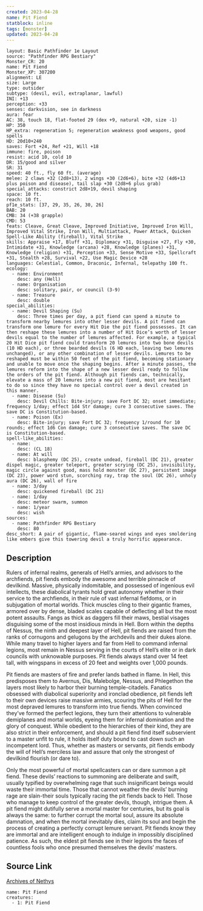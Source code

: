 ```yaml
---
created: 2023-04-28
name: Pit Fiend
statblock: inline
tags: [monster]
updated: 2023-04-28
---
```

```statblock
layout: Basic Pathfinder 1e Layout
source: "Pathfinder RPG Bestiary"
Monster_CR: 20
name: Pit Fiend
Monster_XP: 307200
alignment: LE
size: Large
type: outsider
subtype: (devil, evil, extraplanar, lawful)
INI: +13
perception: +33
senses: darkvision, see in darkness
aura: fear
AC: 38, touch 18, flat-footed 29 (dex +9, natural +20, size -1)
HP: 350
HP_extra: regeneration 5; regeneration weakness good weapons, good spells
HD: 20d10+240
saves: Fort +24, Ref +21, Will +18
immune: fire, poison
resist: acid 10, cold 10
DR: 15/good and silver
SR: 31
speed: 40 ft., fly 60 ft. (average)
melee: 2 claws +32 (2d8+13), 2 wings +30 (2d6+6), bite +32 (4d6+13 plus poison and disease), tail slap +30 (2d8+6 plus grab)
special_attacks: constrict 2d8+19, devil shaping
space: 10 ft.
reach: 10 ft.
pf1e_stats: [37, 29, 35, 26, 30, 26]
BAB: 20
CMB: 34 (+38 grapple)
CMD: 53
feats: Cleave, Great Cleave, Improved Initiative, Improved Iron Will, Improved Vital Strike, Iron Will, Multiattack, Power Attack, Quicken Spell-Like Ability (fireball), Vital Strike
skills: Appraise +17, Bluff +31, Diplomacy +31, Disguise +27, Fly +30, Intimidate +31, Knowledge (arcana) +28, Knowledge (planes) +31, Knowledge (religion) +31, Perception +33, Sense Motive +33, Spellcraft +31, Stealth +28, Survival +22, Use Magic Device +28
languages: Celestial, Common, Draconic, Infernal, telepathy 100 ft.
ecology:
  - name: Environment
    desc: any (Hell)
  - name: Organisation
    desc: solitary, pair, or council (3-9)
  - name: Treasure
    desc: double
special_abilities:
  - name: Devil Shaping (Su)
    desc: Three times per day, a pit fiend can spend a minute to transform nearby lemures into other lesser devils. A pit fiend can transform one lemure for every Hit Die the pit fiend possesses. It can then reshape these lemures into a number of Hit Dice’s worth of lesser devils equal to the number of lemures affected. For example, a typical 20 Hit Dice pit fiend could transform 20 lemures into two bone devils (10 HD each), or three bearded devils (6 HD each, leaving two lemures unchanged), or any other combination of lesser devils. Lemures to be reshaped must be within 50 feet of the pit fiend, becoming stationary and unable to move once the shaping begins. After a minute passes, the lemures reform into the shape of a new lesser devil ready to follow the orders of the pit fiend. Although pit fiends can, technically, elevate a mass of 20 lemures into a new pit fiend, most are hesitant to do so since they have no special control over a devil created in this manner.
  - name: Disease (Su)
    desc: Devil Chills: Bite-injury; save Fort DC 32; onset immediate; frequency 1/day; effect 1d4 Str damage; cure 3 consecutive saves. The save DC is Constitution-based.
  - name: Poison (Ex)
    desc: Bite-injury; save Fort DC 32; frequency 1/round for 10 rounds; effect 1d6 Con damage; cure 3 consecutive saves. The save DC is Constitution-based.
spell-like_abilities:
  - name:
    desc: (CL 18)
  - name: At will
    desc: blasphemy (DC 25), create undead, fireball (DC 21), greater dispel magic, greater teleport, greater scrying (DC 25), invisibility, magic circle against good, mass hold monster (DC 27), persistent image (DC 23), power word stun, scorching ray, trap the soul (DC 26), unholy aura (DC 26), wall of fire
  - name: 3/day
    desc: quickened fireball (DC 21)
  - name: 1/day
    desc: meteor swarm, summon
  - name: 1/year
    desc: wish
sources:
  - name: Pathfinder RPG Bestiary
    desc: 80
desc_short: A pair of gigantic, flame-seared wings and eyes smoldering like embers give this towering devil a truly horrific appearance.
```
## Description
Rulers of infernal realms, generals of Hell’s armies, and advisors to the archfiends, pit fiends embody the awesome and terrible pinnacle of devilkind. Massive, physically indomitable, and possessed of ingenious evil intellects, these diabolical tyrants hold great autonomy whether in their service to the archfiends, in their rule of vast infernal fiefdoms, or in subjugation of mortal worlds. Thick muscles cling to their gigantic frames, armored over by dense, bladed scales capable of deflecting all but the most potent assaults. Fangs as thick as daggers fill their maws, bestial visages disguising some of the most insidious minds in Hell. Born within the depths of Nessus, the ninth and deepest layer of Hell, pit fiends are raised from the ranks of cornugons and gelugons by the archdevils and their dukes alone. While many travel to higher layers and far from Hell to command infernal legions, most remain in Nessus serving in the courts of Hell’s elite or in dark councils with unknowable purposes. Pit fiends always stand over 14 feet tall, with wingspans in excess of 20 feet and weights over 1,000 pounds.

Pit fiends are masters of fire and prefer lands bathed in flame. In Hell, this predisposes them to Avernus, Dis, Malebolge, Nessus, and Phlegethon the layers most likely to harbor their burning temple-citadels. Fanatics obsessed with diabolical superiority and ironclad obedience, pit fiends left to their own devices raise massive armies, scouring the pits of Hell for the most depraved lemures to transform into true fiends. When convinced they’ve formed the perfect legions, they turn their attentions to vulnerable demiplanes and mortal worlds, eyeing them for infernal domination and the glory of conquest. While obedient to the hierarchies of their kind, they are also strict in their enforcement, and should a pit fiend find itself subservient to a master unfit to rule, it holds itself duty bound to cast down such an incompetent lord. Thus, whether as masters or servants, pit fiends embody the will of Hell’s merciless law and assure that only the strongest of devilkind flourish (or dare to).

Only the most powerful of mortal spellcasters can or dare summon a pit fiend. These devils’ reactions to summoning are deliberate and swift, usually typified by overwhelming rage that such insignificant beings would waste their immortal time. Those that cannot weather the devils’ burning rage are slain-their souls typically racing the pit fiends back to Hell. Those who manage to keep control of the greater devils, though, intrigue them. A pit fiend might dutifully serve a mortal master for centuries, but its goal is always the same: to further corrupt the mortal soul, assure its absolute damnation, and when the mortal inevitably dies, claim its soul and begin the process of creating a perfectly corrupt lemure servant. Pit fiends know they are immortal and are intelligent enough to indulge in impossibly disciplined patience. As such, the eldest pit fiends see in their legions the faces of countless fools who once presumed themselves the devils’ masters.
## Source Link
[Archives of Nethys](https://aonprd.com/MonsterDisplay.aspx?ItemName=Pit%20Fiend)
```encounter-table
name: Pit Fiend
creatures:
  - 1: Pit Fiend
```

